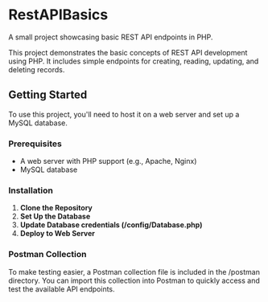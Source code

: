 # RestAPIBasics
 A small project showcasing basic REST API endpoints in PHP.

This project demonstrates the basic concepts of REST API development using PHP. It includes simple endpoints for creating, reading, updating, and deleting records.

## Getting Started

To use this project, you'll need to host it on a web server and set up a MySQL database.

### Prerequisites

- A web server with PHP support (e.g., Apache, Nginx)
- MySQL database

### Installation
1. **Clone the Repository**
2. **Set Up the Database**
3. **Update Database credentials (/config/Database.php)**
4. **Deploy to Web Server**

### Postman Collection
To make testing easier, a Postman collection file is included in the /postman directory. You can import this collection into Postman to quickly access and test the available API endpoints.
